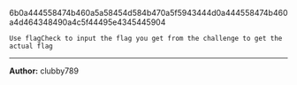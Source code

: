 6b0a444558474b460a5a58454d584b470a5f5943444d0a444558474b460a4d464348490a4c5f44495e4345445904

`Use flagCheck to input the flag you get from the challenge to get the actual flag`

---
**Author:** clubby789